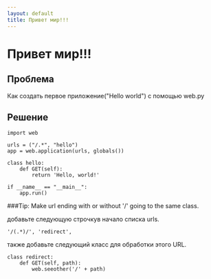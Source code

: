 ```yaml
---
layout: default
title: Привет мир!!!
---
```


# Привет мир!!!

## Проблема

Как создать первое приложение("Hello world") с помощью web.py

## Решение

    import web

    urls = ("/.*", "hello")
    app = web.application(urls, globals())

    class hello:
        def GET(self):
            return 'Hello, world!'

    if __name__ == "__main__":
        app.run()

###Tip: Make url ending with or without '/' going to the same class.

добавьте следующую строчкув начало списка urls.

    '/(.*)/', 'redirect', 

также добавьте следующий класс для обработки этого URL.

    class redirect:
        def GET(self, path):
            web.seeother('/' + path)